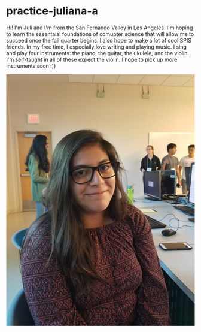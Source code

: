 # practice-juliana-a

Hi! I'm Juli and I'm from the San Fernando Valley in Los Angeles. I'm hoping to learn the essentaial foundations of comupter science that will allow me to succeed once the fall quarter begins. I also hope to make a lot of cool SPIS friends. In my free time, I especially love writing and playing music. I sing and play four instruments: the piano, the guitar, the ukulele, and the violin. I'm self-taught in all of these expect the violin. I hope to pick up more instruments soon :))

![me](juliana-a.jpg)
